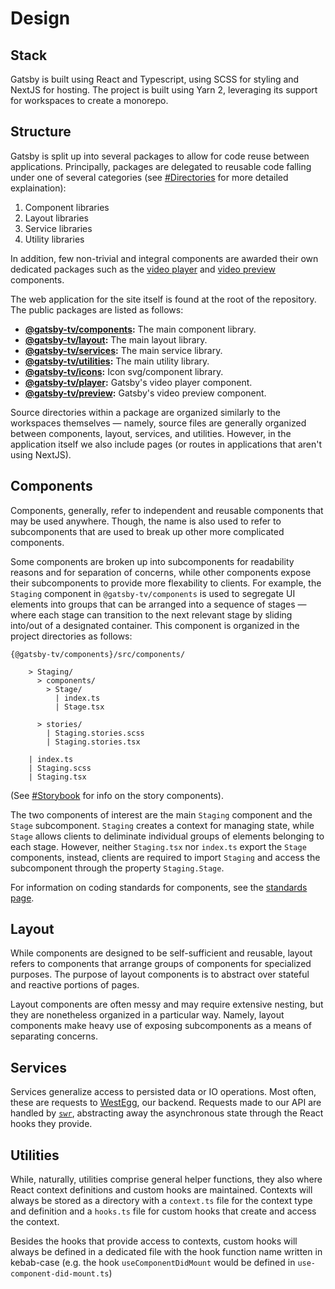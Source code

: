 # Design

## Stack

Gatsby is built using React and Typescript, using SCSS for styling and NextJS for
hosting. The project is built using Yarn 2, leveraging its support for workspaces
to create a monorepo.

## Structure

Gatsby is split up into several packages to allow for code reuse between
applications. Principally, packages are delegated to reusable code falling under
one of several categories (see [#Directories](#directories) for more detailed
explaination):

1. Component libraries
2. Layout libraries
3. Service libraries
4. Utility libraries

In addition, few non-trivial and integral components are awarded their own
dedicated packages such as the [video player](../packages/player/docs) and [video
preview](../packages/preview/docs) components.

The web application for the site itself is found at the root of the repository. The
public packages are listed as follows:

- **[@gatsby-tv/components](../packages/components/README.md):**
  The main component library.
- **[@gatsby-tv/layout](../packages/layout/README.md):**
  The main layout library.
- **[@gatsby-tv/services](../packages/services/README.md):**
  The main service library.
- **[@gatsby-tv/utilities](../packages/utilities/README.md):**
  The main utility library.
- **[@gatsby-tv/icons](../packages/icons/README.md):**
  Icon svg/component library.
- **[@gatsby-tv/player](../packages/player/README.md):**
  Gatsby's video player component.
- **[@gatsby-tv/preview](../packages/preview/README.md):**
  Gatsby's video preview component.

Source directories within a package are organized similarly to the workspaces
themselves &mdash; namely, source files are generally organized between
components, layout, services, and utilities. However, in the application itself
we also include pages (or routes in applications that aren't using NextJS).

## Components

Components, generally, refer to independent and reusable components that may be
used anywhere. Though, the name is also used to refer to subcomponents that are
used to break up other more complicated components.

Some components are broken up into subcomponents for readability reasons and for
separation of concerns, while other components expose their subcomponents to
provide more flexability to clients. For example, the `Staging` component in
`@gatsby-tv/components` is used to segregate UI elements into groups that can
be arranged into a sequence of stages &mdash; where each stage can transition
to the next relevant stage by sliding into/out of a designated container.
This component is organized in the project directories as follows:

```
{@gatsby-tv/components}/src/components/

    > Staging/
      > components/
        > Stage/
          | index.ts
          | Stage.tsx

      > stories/
        | Staging.stories.scss
        | Staging.stories.tsx
      
    | index.ts
    | Staging.scss
    | Staging.tsx
```

(See [#Storybook](#storybook) for info on the story components).

The two components of interest are the main `Staging` component and the `Stage`
subcomponent. `Staging` creates a context for managing state, while `Stage`
allows clients to deliminate individual groups of elements belonging to each
stage. However, neither `Staging.tsx` nor `index.ts` export the `Stage`
components, instead, clients are required to import `Staging` and access the
subcomponent through the property `Staging.Stage`.

For information on coding standards for components, see the [standards
page](standards.md).

## Layout

While components are designed to be self-sufficient and reusable, layout refers
to components that arrange groups of components for specialized purposes. The
purpose of layout components is to abstract over stateful and reactive portions
of pages.

Layout components are often messy and may require extensive nesting, but they
are nonetheless organized in a particular way. Namely, layout components make
heavy use of exposing subcomponents as a means of separating concerns.

## Services

Services generalize access to persisted data or IO operations. Most often, these
are requests to [WestEgg](https://github.com/gatsby-tv/westegg), our backend.
Requests made to our API are handled by [`swr`](https://github.com/vercel/swr),
abstracting away the asynchronous state through the React hooks they provide.

## Utilities

While, naturally, utilities comprise general helper functions, they also where
React context definitions and custom hooks are maintained. Contexts will always
be stored as a directory with a `context.ts` file for the context type and
definition and a `hooks.ts` file for custom hooks that create and access the
context.

Besides the hooks that provide access to contexts, custom hooks will always
be defined in a dedicated file with the hook function name written in kebab-case
(e.g. the hook `useComponentDidMount` would be defined in
`use-component-did-mount.ts`)
